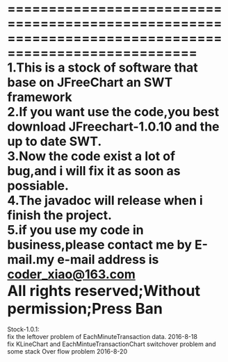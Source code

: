 =====================================================================================================
1.This is a stock of software that base on JFreeChart an SWT framework<br/>
2.If you want use the code,you best download JFreechart-1.0.10 and the up to date SWT.<br/>
3.Now the code exist a lot of bug,and i will fix it as soon as possiable.<br/>
4.The javadoc will release when i finish the project.<br/>
5.if you use my code in business,please contact me by E-mail.my e-mail address is coder_xiao@163.com<br/>
<big>All rights reserved;Without permission;Press Ban</big><br/>
================================================================================================
Stock-1.0.1:<br/>
fix the leftover problem of EachMinuteTransaction data.   2016-8-18<br/>
fix KLineChart and EachMintueTransactionChart switchover problem and some stack Over flow problem  2016-8-20<br/>
